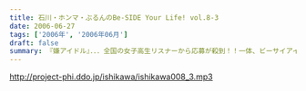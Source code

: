 ```yaml
---
title: 石川・ホンマ・ぶるんのBe-SIDE Your Life! vol.8-3
date: 2006-06-27
tags: ['2006年', '2006年06月']
draft: false
summary: 『嫌アイドル』．．．全国の女子高生リスナーから応募が殺到！！一体、ビーサイアイドルは誕生するのか！？夏の『ビーサイフェス』（仮題）に関する呼びかけもあるので、あなたからのメール待ってます！特に地方で聴いているチミ達の意見が聴きたいっす。NAMAE
---
```


http://project-phi.ddo.jp/ishikawa/ishikawa008_3.mp3
